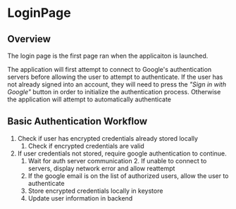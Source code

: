 # LoginPage 

## Overview
The login page is the first page ran when the applicaiton is launched. 

The application will first attempt to connect to Google's authentication servers before allowing the user to attempt to authenticate. If the user has not already signed into an account, they will need to press the *"Sign in with Google"* button in order to initialize the authentication process. Otherwise the application will attempt to automatically authenticate

## Basic Authentication Workflow
1. Check if user has encrypted credentials already stored locally
    1. Check if encrypted credentials are valid
2. If user credentials not stored, require google authentication to continue.
    1. Wait for auth server communication
        2. If unable to connect to servers, display network error and allow reattempt
    2. If the google email is on the list of authorized users, allow the user to authenticate
    3. Store encrypted credentials locally in keystore
    4. Update user information in backend